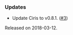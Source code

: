 ### Updates
- Update Ciris to v0.8.1. ([#3][#3])

[#3]: https://github.com/ovotech/ciris-aiven-kafka/pull/3

Released on 2018-03-12.
